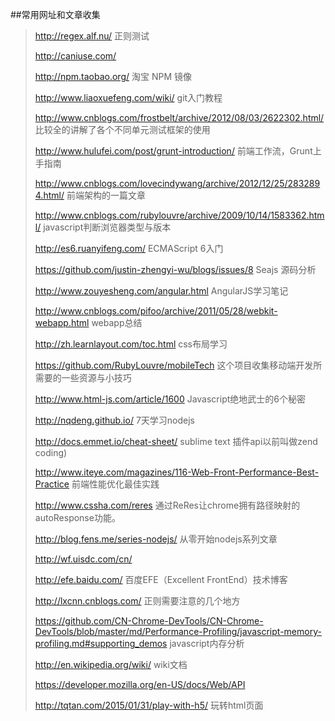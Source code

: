 ##常用网址和文章收集
> <http://regex.alf.nu/> 正则测试 
>
> <http://caniuse.com/> 
>
> <http://npm.taobao.org/> 淘宝 NPM 镜像
>
> <http://www.liaoxuefeng.com/wiki/> git入门教程
>
> <http://www.cnblogs.com/frostbelt/archive/2012/08/03/2622302.html/> 比较全的讲解了各个不同单元测试框架的使用
>
> <http://www.hulufei.com/post/grunt-introduction/> 前端工作流，Grunt上手指南
>
> <http://www.cnblogs.com/lovecindywang/archive/2012/12/25/2832894.html/> 前端架构的一篇文章
>
> <http://www.cnblogs.com/rubylouvre/archive/2009/10/14/1583362.html/> javascript判断浏览器类型与版本
>
> <http://es6.ruanyifeng.com/> ECMAScript 6入门
>
> <https://github.com/justin-zhengyi-wu/blogs/issues/8> Seajs 源码分析
>
> <http://www.zouyesheng.com/angular.html> AngularJS学习笔记
>
> <http://www.cnblogs.com/pifoo/archive/2011/05/28/webkit-webapp.html> webapp总结
>
> <http://zh.learnlayout.com/toc.html> css布局学习
>
> <https://github.com/RubyLouvre/mobileTech> 这个项目收集移动端开发所需要的一些资源与小技巧
>
> <http://www.html-js.com/article/1600> Javascript绝地武士的6个秘密
>
> <http://nqdeng.github.io/> 7天学习nodejs
>
> <http://docs.emmet.io/cheat-sheet/> sublime text 插件api以前叫做zend coding)
>
> <http://www.iteye.com/magazines/116-Web-Front-Performance-Best-Practice> 前端性能优化最佳实践
>
> <http://www.cssha.com/reres> 通过ReRes让chrome拥有路径映射的autoResponse功能。
>
> <http://blog.fens.me/series-nodejs/> 从零开始nodejs系列文章
>
>http://wf.uisdc.com/cn/
>
>http://efe.baidu.com/ 百度EFE（Excellent FrontEnd）技术博客
>
>http://lxcnn.cnblogs.com/ 正则需要注意的几个地方
>
>https://github.com/CN-Chrome-DevTools/CN-Chrome-DevTools/blob/master/md/Performance-Profiling/javascript-memory-profiling.md#supporting_demos javascript内存分析
>
>http://en.wikipedia.org/wiki/ wiki文档
>
>https://developer.mozilla.org/en-US/docs/Web/API
>
>http://tqtan.com/2015/01/31/play-with-h5/ 玩转html页面

